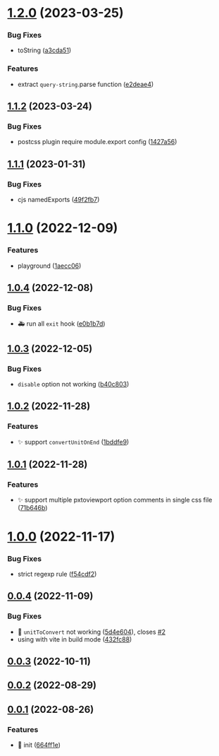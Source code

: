 # [1.2.0](https://github.com/hemengke1997/postcss-pxtoviewport/compare/v1.1.2...v1.2.0) (2023-03-25)


### Bug Fixes

* toString ([a3cda51](https://github.com/hemengke1997/postcss-pxtoviewport/commit/a3cda510cc6d0c5386c897497f204fbc07fd266d))


### Features

* extract `query-string`.parse function ([e2deae4](https://github.com/hemengke1997/postcss-pxtoviewport/commit/e2deae4d9c2f0adb3aaf72a4823813a480113841))



## [1.1.2](https://github.com/hemengke1997/postcss-pxtoviewport/compare/v1.1.1...v1.1.2) (2023-03-24)


### Bug Fixes

* postcss plugin require module.export config ([1427a56](https://github.com/hemengke1997/postcss-pxtoviewport/commit/1427a56a1e5b19371112b61155899617ed03ec3d))



## [1.1.1](https://github.com/hemengke1997/postcss-pxtoviewport/compare/v1.1.0...v1.1.1) (2023-01-31)


### Bug Fixes

* cjs namedExports ([49f2fb7](https://github.com/hemengke1997/postcss-pxtoviewport/commit/49f2fb78a96c5c5c211b2d6ad6d828cd9d7c8731))



# [1.1.0](https://github.com/hemengke1997/postcss-pxtoviewport/compare/v1.0.4...v1.1.0) (2022-12-09)


### Features

* playground ([1aecc06](https://github.com/hemengke1997/postcss-pxtoviewport/commit/1aecc067bf3f73c2e384c5e7ad56eaed10e9913a))



## [1.0.4](https://github.com/hemengke1997/postcss-pxtoviewport/compare/v1.0.3...v1.0.4) (2022-12-08)


### Bug Fixes

* 🚑️ run all `exit` hook ([e0b1b7d](https://github.com/hemengke1997/postcss-pxtoviewport/commit/e0b1b7d2049766cd1b4cb64dceeb4d6afd5bd72b))



## [1.0.3](https://github.com/hemengke1997/postcss-pxtoviewport/compare/v1.0.2...v1.0.3) (2022-12-05)


### Bug Fixes

* `disable` option not working ([b40c803](https://github.com/hemengke1997/postcss-pxtoviewport/commit/b40c803f2790077d3d96d13c6322777122b34638))



## [1.0.2](https://github.com/hemengke1997/postcss-pxtoviewport/compare/v1.0.1...v1.0.2) (2022-11-28)


### Features

* ✨ support `convertUnitOnEnd` ([1bddfe9](https://github.com/hemengke1997/postcss-pxtoviewport/commit/1bddfe98b8ee14f888e08dad8543ab7d8950ea10))



## [1.0.1](https://github.com/hemengke1997/postcss-pxtoviewport/compare/v1.0.0...v1.0.1) (2022-11-28)


### Features

* ✨ support multiple pxtoviewport option comments in single css file ([71b646b](https://github.com/hemengke1997/postcss-pxtoviewport/commit/71b646bdfc9310ca8ced74047cf68f305bb19763))



# [1.0.0](https://github.com/hemengke1997/postcss-pxtoviewport/compare/v0.0.4...v1.0.0) (2022-11-17)


### Bug Fixes

* strict regexp rule ([f54cdf2](https://github.com/hemengke1997/postcss-pxtoviewport/commit/f54cdf2379e5f785bd73a997b9778250cece23c2))



## [0.0.4](https://github.com/hemengke1997/postcss-pxtoviewport/compare/v0.0.3...v0.0.4) (2022-11-09)


### Bug Fixes

* 🐛 `unitToConvert` not working ([5d4e604](https://github.com/hemengke1997/postcss-pxtoviewport/commit/5d4e60417d6c0c159f1b11d272ba4e340a55cfa7)), closes [#2](https://github.com/hemengke1997/postcss-pxtoviewport/issues/2)
* using with vite in build mode ([432fc88](https://github.com/hemengke1997/postcss-pxtoviewport/commit/432fc88368919cacb5befdc6bc93b1d6cfcf4002))



## [0.0.3](https://github.com/hemengke1997/postcss-pxtoviewport/compare/v0.0.2...v0.0.3) (2022-10-11)



## [0.0.2](https://github.com/hemengke1997/postcss-pxtoviewport/compare/v0.0.1...v0.0.2) (2022-08-29)



## [0.0.1](https://github.com/hemengke1997/postcss-pxtoviewport/compare/664ff1e2845aa8e1d6663ee4637939e4d05ae5a4...v0.0.1) (2022-08-26)


### Features

* 🎉 init ([664ff1e](https://github.com/hemengke1997/postcss-pxtoviewport/commit/664ff1e2845aa8e1d6663ee4637939e4d05ae5a4))



